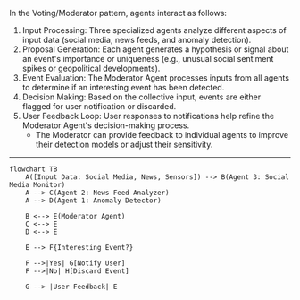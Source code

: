In the Voting/Moderator pattern, agents interact as follows:
1. Input Processing: Three specialized agents analyze different aspects of input data (social media, news feeds, and anomaly detection).
1. Proposal Generation: Each agent generates a hypothesis or signal about an event's importance or uniqueness (e.g., unusual social sentiment spikes or geopolitical developments).
1. Event Evaluation: The Moderator Agent processes inputs from all agents to determine if an interesting event has been detected.
1. Decision Making: Based on the collective input, events are either flagged for user notification or discarded.
1. User Feedback Loop: User responses to notifications help refine the Moderator Agent's decision-making process.
    * The Moderator can provide feedback to individual agents to improve their detection models or adjust their sensitivity.

-----

```mermaid
flowchart TB
    A([Input Data: Social Media, News, Sensors]) --> B(Agent 3: Social Media Monitor)
    A --> C(Agent 2: News Feed Analyzer)
    A --> D(Agent 1: Anomaly Detector)

    B <--> E(Moderator Agent)
    C <--> E
    D <--> E

    E --> F{Interesting Event?}

    F -->|Yes| G[Notify User]
    F -->|No| H[Discard Event]

    G --> |User Feedback| E
```
